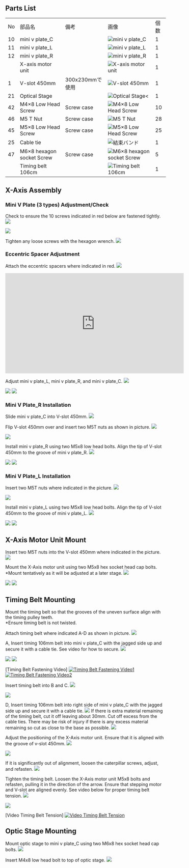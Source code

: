 ## Parts List
<table class="packing-list">
<tbody>
<tr>
<td>No</td>
<td>部品名</td>
<td>備考</td>
<td class="packing-img">画像</td>
<td>個数</td>
</tr>
<tr>
<td>10</td>
<td>mini v plate_C</td>
<td></td>
<td><img src="./images/03/p2-1.jpg" alt="mini v plate_C"></td>
<td>1</td>
</tr>
<tr>
<td>11</td>
<td>mini v plate_L</td>
<td></td>
<td><img src="./images/03/p2-2.jpg" alt="mini v plate_L"></td>
<td>1</td>
</tr>
<tr>
<td>12</td>
<td>mini v plate_R</td>
<td></td>
<td><img src="./images/03/p2-3.jpg" alt="mini v plate_R"></td>
<td>1</td>
</tr>
<tr>
<td></td>
<td>X-axis motor unit</td>
<td></td>
<td><img src="./images/03/p2-4.jpg" alt="X-axis motor unit"></td>
<td>1</td>
</tr>
<tr>
<td>1</td>
<td>V-slot 450mm</td>
<td>300x230mmで使用</td>
<td><img src="./images/03/p2-5.jpg" alt="V-slot 450mm"></td>
<td>1</td>
</tr>
<tr>
<td>21</td>
<td>Optical Stage</td>
<td></td>
<td><img src="./images/03/p2-6.jpg" alt="Optical Stage<"></td>
<td>1</td>
</tr>
<tr>
<td>42</td>
<td>M4×8 Low Head Screw</td>
<td>Screw case</td>
<td><img src="./images/03/p2-7.jpg" alt="M4×8 Low Head Screw"></td>
<td>10</td>
</tr>
<tr>
<td>46</td>
<td>M5 T Nut</td>
<td>Screw case</td>
<td><img src="./images/03/p2-8.jpg" alt="M5 T Nut"></td>
<td>28</td>
</tr>
<tr>
<td>45</td>
<td>M5×8 Low Head Screw</td>
<td>Screw case</td>
<td><img src="./images/03/p2-9.jpg" alt="M5×8 Low Head Screw"></td>
<td>25</td>
</tr>
<tr>
<td>25</td>
<td>Cable tie</td>
<td></td>
<td><img src="./images/03/p2-10.jpg" alt="結束バンド"></td>
<td>1</td>
</tr>
<tr>
<td>47</td>
<td>M6×8 hexagon socket Screw</td>
<td>Screw case</td>
<td><img src="./images/03/p2-11.jpg" alt="M6×8 hexagon socket Screw"></td>
<td>5</td>
</tr>
<tr>
<td></td>
<td>Timing belt 106cm</td>
<td></td>
<td><img src="./images/03/p2-12.jpg" alt="Timing belt 106cm"></td>
<td>1</td>
</tr>
</tbody>
</table>

## X-Axis Assembly
### Mini V Plate (3 types) Adjustment/Check
Check to ensure the 10 screws indicated in red below are fastened tightly.
<img src="./images/03/mini-300mm_03_01.jpg">

<img src="./images/03/mini-300mm_03_02.jpg">

Tighten any loose screws with the hexagon wrench.
<img src="./images/03/mini-300mm_03_03.jpg">

### Eccentric Spacer Adjustment
Attach the eccentric spacers where indicated in red.
<img src="./images/03/mini-300mm_03_04.jpg">

<div class="iframe-content">
<iframe width="560" height="315" src="https://www.youtube.com/embed/B9VzXz4hIBU" frameborder="0" allow="accelerometer; autoplay; encrypted-media; gyroscope; picture-in-picture" allowfullscreen></iframe>
</div>

Adjust mini v plate_L, mini v plate_R, and mini v plate_C.
<img src="./images/03/mini-300mm_03_05.jpg">

<img src="./images/03/mini-300mm_03_06.jpg">

<img src="./images/03/mini-300mm_03_07.jpg">

### Mini V Plate_R Installation
Slide mini v plate_C into V-slot 450mm.
<img src="./images/03/mini-300mm_03_08.jpg">

Flip V-slot 450mm over and insert two M5T nuts as shown in picture.
<img src="./images/03/mini-300mm_03_10.jpg">

<img src="./images/03/mini-300mm_03_11.jpg">

Install mini v plate_R using two M5x8 low head bolts. Align the tip of V-slot 450mm to the groove of mini v plate_R.
<img src="./images/03/mini-300mm_03_12.jpg">

<img src="./images/03/mini-300mm_03_13.jpg">

<img src="./images/03/mini-300mm_03_14.jpg">

### Mini V Plate_L Installation
Insert two M5T nuts where indicated in the picture.
<img src="./images/03/mini-300mm_03_15.jpg">

<img src="./images/03/mini-300mm_03_16.jpg">

Install mini v plate_L using two M5x8 low head bolts. Align the tip of V-slot 450mm to the groove of mini v plate_L.
<img src="./images/03/mini-300mm_03_17.jpg">

<img src="./images/03/mini-300mm_03_18.jpg">

<img src="./images/03/mini-300mm_03_19.jpg">

## X-Axis Motor Unit Mount
Insert two M5T nuts into the V-slot 450mm where indicated in the picture.
<img src="./images/03/mini-300mm_03_20.jpg">

Mount the X-Axis motor unit using two M5x8 hex socket head cap bolts.  
*Mount tentatively as it will be adjusted at a later stage.
<img src="./images/03/mini-300mm_03_21.jpg">

<img src="./images/03/mini-300mm_03_22.jpg">

<img src="./images/03/mini-300mm_03_23.jpg">

## Timing Belt Mounting
Mount the timing belt so that the grooves of the uneven surface align with the timing pulley teeth.  
*Ensure timing belt is not twisted.  

Attach timing belt where indicated A-D as shown in picture.
<img src="./images/03/mini-300mm_03_24.jpg">

A, Insert timing 106mm belt into mini v plate_C with the jagged side up and secure it with a cable tie. See video for how to secure.
<img src="./images/03/mini-300mm_03_25.jpg">

<img src="./images/03/mini-300mm_03_26.jpg">

<img src="./images/03/mini-300mm_03_27.jpg">

[Timing Belt Fastening Video]
[![Timing Belt Fastening Video1](http://img.youtube.com/vi/EJ0unA_HlrA/0.jpg)](http://www.youtube.com/watch?v=EJ0unA_HlrA)
[![Timing Belt Fastening Video2](http://img.youtube.com/vi/Gq2b4nlQAnA/0.jpg)](http://www.youtube.com/watch?v=Gq2b4nlQAnA)

Insert timing belt into B and C.
<img src="./images/03/mini-300mm_03_28.jpg">

<img src="./images/03/mini-300mm_03_29.jpg">

D, Insert timing 106mm belt into right side of mini v plate_C with the jagged side up and secure it with a cable tie.
<img src="./images/03/mini-300mm_03_30.jpg">
If there is extra material remaining of the timing belt, cut it off leaving about 30mm. Cut off excess from the cable ties. There may be risk of injury if there is any excess material remaining so cut as close to the base as possible.
<img src="./images/03/mini-300mm_03_31.jpg">

Adjust the positioning of the X-Axis motor unit. Ensure that it is aligned with the groove of v-slot 450mm.
<img src="./images/03/mini-300mm_03_32.jpg">

<img src="./images/03/mini-300mm_03_33.jpg">

If it is significantly out of alignment, loosen the caterpillar screws, adjust, and refasten.
<img src="./images/03/mini-300mm_03_34.jpg">

Tighten the timing belt. Loosen the X-Axis motor unit M5x8 bolts and refasten, pulling it in the direction of the arrow. Ensure that stepping motor and V-slot are aligned evenly. See video below for proper timing belt tension.
<img src="./images/03/mini-300mm_03_35.jpg">

<img src="./images/03/mini-300mm_03_36.jpg">

[Video Timing Belt Tension]
[![Video Timing Belt Tension](http://img.youtube.com/vi/B0T3zE79iKU/0.jpg)](http://www.youtube.com/watch?v=B0T3zE79iKU)

## Optic Stage Mounting
Mount optic stage to mini v plate_C using two M6x8 hex socket head cap bolts.
<img src="./images/03/mini-300mm_03_37.jpg">

Insert M4x8 low head bolt to top of optic stage.
<img src="./images/03/mini-300mm_03_38.jpg">
